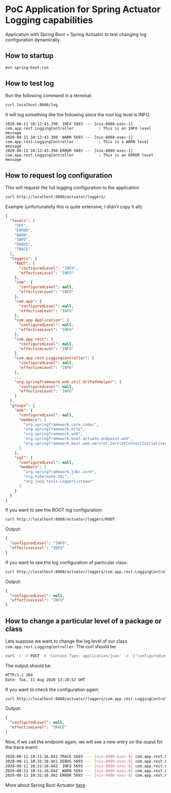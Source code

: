 # PoC Application for Spring Actuator Logging capabilities
Application with Spring Boot + Spring Actuator to test changing log configuration dynamically.

## How to startup
```bash
mvn spring-boot:run
```

## How to test log
Run the following command in a terminal:
```bash
curl localhost:8080/log
```

It will log something like the following since the root log level is INFO:
```text
2020-08-11 10:12:43.398  INFO 5693 --- [nio-8080-exec-1] com.app.rest.LoggingController           : This is an INFO level message
2020-08-11 10:12:43.398  WARN 5693 --- [nio-8080-exec-1] com.app.rest.LoggingController           : This is a WARN level message
2020-08-11 10:12:43.398 ERROR 5693 --- [nio-8080-exec-1] com.app.rest.LoggingController           : This is an ERROR level message
```

## How to request log configuration
This will request the full logging configuration to the application
```bash
curl http://localhost:8080/actuator/loggers/
```
Example (unfortunatelly this is quite extensive, I didn't copy it all):
```json
{
  "levels": [
    "OFF",
    "ERROR",
    "WARN",
    "INFO",
    "DEBUG",
    "TRACE"
  ],
  "loggers": {
    "ROOT": {
      "configuredLevel": "INFO",
      "effectiveLevel": "INFO"
    },
    "com": {
      "configuredLevel": null,
      "effectiveLevel": "INFO"
    },
    "com.app": {
      "configuredLevel": null,
      "effectiveLevel": "INFO"
    },
    "com.app.Application": {
      "configuredLevel": null,
      "effectiveLevel": "INFO"
    },
    "com.app.rest": {
      "configuredLevel": null,
      "effectiveLevel": "INFO"
    },
    "com.app.rest.LoggingController": {
      "configuredLevel": null,
      "effectiveLevel": "INFO"
    },
    ...
    "org.springframework.web.util.UrlPathHelper": {
      "configuredLevel": null,
      "effectiveLevel": "INFO"
    }
  },
  "groups": {
    "web": {
      "configuredLevel": null,
      "members": [
        "org.springframework.core.codec",
        "org.springframework.http",
        "org.springframework.web",
        "org.springframework.boot.actuate.endpoint.web",
        "org.springframework.boot.web.servlet.ServletContextInitializerBeans"
      ]
    },
    "sql": {
      "configuredLevel": null,
      "members": [
        "org.springframework.jdbc.core",
        "org.hibernate.SQL",
        "org.jooq.tools.LoggerListener"
      ]
    }
  }
}
```

If you want to see the ROOT log configuration:
```bash
curl http://localhost:8080/actuator/loggers/ROOT
```
Output:
```json
{
  "configuredLevel": "INFO",
  "effectiveLevel": "INFO"
}
```

If you want to see the log configuration of particular class:
```bash
curl http://localhost:8080/actuator/loggers/com.app.rest.LoggingController
```
Output:
```json
{
  "configuredLevel": null,
  "effectiveLevel": "INFO"
}
```

## How to change a particular level of a package or class
Lets suppose we want to change the log level of our class `com.app.rest.LoggingController`. The curl should be:
```bash
curl -i -X POST -H 'Content-Type: application/json' -d '{"configuredLevel": "TRACE"}' http://localhost:8080/actuator/loggers/com.app.rest.LoggingController
```
The output should be:
```bash
HTTP/1.1 204
Date: Tue, 11 Aug 2020 13:28:52 GMT
```
If you want to check the configuration again:
```bash
curl http://localhost:8080/actuator/loggers/com.app.rest.LoggingController
```
Output:
```json
{
  "configuredLevel": null,
  "effectiveLevel": "TRACE"
}
```
Now, if we call the endpoint again, we will see a new entry on the ouput for the trace event:
```bash
2020-08-11 10:31:16.841 TRACE 5693 --- [nio-8080-exec-8] com.app.rest.LoggingController           : This is a TRACE level message
2020-08-11 10:31:16.841 DEBUG 5693 --- [nio-8080-exec-8] com.app.rest.LoggingController           : This is a DEBUG level message
2020-08-11 10:31:16.842  INFO 5693 --- [nio-8080-exec-8] com.app.rest.LoggingController           : This is an INFO level message
2020-08-11 10:31:16.842  WARN 5693 --- [nio-8080-exec-8] com.app.rest.LoggingController           : This is a WARN level message
2020-08-11 10:31:16.842 ERROR 5693 --- [nio-8080-exec-8] com.app.rest.LoggingController           : This is an ERROR level message
```

More about Spring Boot Actuator [here](https://docs.spring.io/spring-boot/docs/current/reference/html/production-ready-features.html#production-ready-enabling) 
